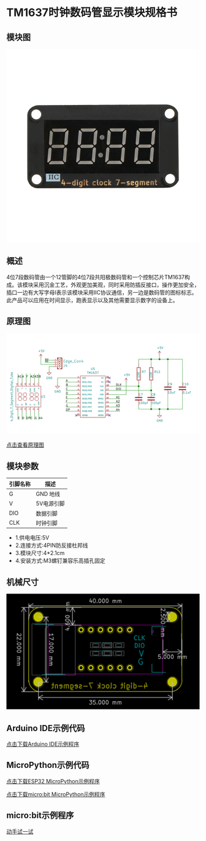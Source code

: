 # TM1637时钟数码管显示模块规格书

## 模块图

![4-digit 7-segment-clock](picture/02.jpg)

## 概述

​   4位7段数码管由一个12管脚的4位7段共阳极数码管和一个控制芯片TM1637构成。该模块采用沉金工艺，外观更加美观，同时采用防插反接口，操作更加安全，插口一边有大写字母I表示该模块采用IIC协议通信，另一边是数码管的图标标志。此产品可以应用在时间显示，跑表显示以及其他需要显示数字的设备上。

## 原理图

![原理图](picture/15.png)

<a href="zh-cn/ph2.0_sensors/displayers/tm1637/TM1637.pdf" target="_blank">点击查看原理图</a>

## 模块参数

| 引脚名称 | 描述     |
|------|--------|
| G    | GND 地线 |
| V    | 5V电源引脚 |
| DIO  | 数据引脚   |
| CLK  | 时钟引脚   |

* 1.供电电压:5V
* 2.连接方式:4PIN防反接杜邦线
* 3.模块尺寸:4*2.1cm
* 4.安装方式:M3螺钉兼容乐高插孔固定

## 机械尺寸

![尺寸图](picture/2.png)

## Arduino IDE示例代码

<a href="zh-cn/ph2.0_sensors/displayers/tm1637/TM1637Test.zip" download>点击下载Arduino IDE示例程序</a>

## MicroPython示例代码

<a href="zh-cn/ph2.0_sensors/displayers/tm1637/tm1637_esp32_micropython.zip" download>点击下载ESP32 MicroPython示例程序</a>

<a href="zh-cn/ph2.0_sensors/displayers/tm1637/tm1637_microbit_micropython.zip" download>点击下载micro:bit MicroPython示例程序</a>

## micro:bit示例程序

<a href="https://makecode.microbit.org/_C2033f7z7WLL" target="_blank">动手试一试</a>
